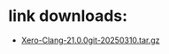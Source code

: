# link downloads:
* <a href=https://github.com/XeroMz69/Clang/releases/download/Xero-Clang-21.0.0git-20250310/Xero-Clang-21.0.0git-20250310.tar.gz>Xero-Clang-21.0.0git-20250310.tar.gz</a>
